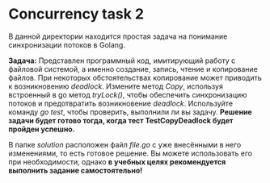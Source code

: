 # Concurrency task 2

В данной директории находится простая задача на понимание синхронизации потоков в Golang.

**Задача:** Представлен программный код, имитирующий работу с файловой системой, а именно создание, запись, чтение и копирование файлов. При некоторых обстоятельствах копирование может приводить к возникновению *deadlock*. Измените метод *Copy*, используя встроенный в go метод *tryLock()*, чтобы обеспечить синхронизацию потоков и предотвратить возникновение *deadlock*. Используйте команду *go test*, чтобы проверить, выполнили ли вы задачу. **Решение задачи будет готово тогда, когда тест TestCopyDeadlock будет пройден успешно.**

В папке *solution* расположен файл *file.go* с уже внесёнными в него изменениями, то есть готовое решение. Вы можете использовать его при необходимости, однако **в учебных целях рекомендуется выполнить задание самостоятельно!**
